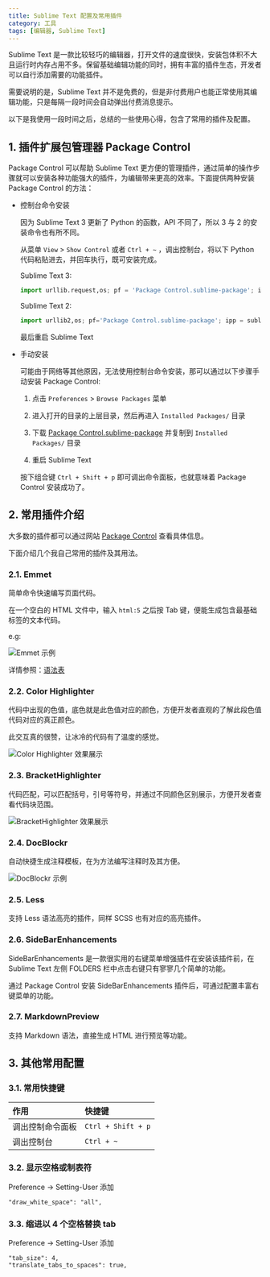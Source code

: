 ```yaml
---
title: Sublime Text 配置及常用插件
category: 工具
tags: [编辑器, Sublime Text]
---
```


Sublime Text 是一款比较轻巧的编辑器，打开文件的速度很快，安装包体积不大且运行时内存占用不多。保留基础编辑功能的同时，拥有丰富的插件生态，开发者可以自行添加需要的功能插件。

需要说明的是，Sublime Text 并不是免费的，但是非付费用户也能正常使用其编辑功能，只是每隔一段时间会自动弹出付费消息提示。

以下是我使用一段时间之后，总结的一些使用心得，包含了常用的插件及配置。

## 1. 插件扩展包管理器 Package Control

Package Control 可以帮助 Sublime Text 更方便的管理插件，通过简单的操作步骤就可以安装各种功能强大的插件，为编辑带来更高的效率。下面提供两种安装 Package Control 的方法：

- 控制台命令安装

  因为 Sublime Text 3 更新了 Python 的函数，API 不同了，所以 3 与 2 的安装命令也有所不同。

  从菜单 `View` > `Show Control` 或者 `Ctrl + ~` ，调出控制台，将以下 Python 代码粘贴进去，并回车执行，既可安装完成。

  Sublime Text 3:

  ```python
  import urllib.request,os; pf = 'Package Control.sublime-package'; ipp = sublime.installed_packages_path(); urllib.request.install_opener( urllib.request.build_opener( urllib.request.ProxyHandler()) ); open(os.path.join(ipp, pf), 'wb').write(urllib.request.urlopen( 'http://sublime.wbond.net/' + pf.replace(' ','%20')).read())
  ```

  Sublime Text 2:

  ```python
  import urllib2,os; pf='Package Control.sublime-package'; ipp = sublime.installed_packages_path(); os.makedirs( ipp ) if not os.path.exists(ipp) else None; urllib2.install_opener( urllib2.build_opener( urllib2.ProxyHandler( ))); open( os.path.join( ipp, pf), 'wb' ).write( urllib2.urlopen( 'http://sublime.wbond.net/' +pf.replace( ' ','%20' )).read()); print( 'Please restart Sublime Text to finish installation')
  ```

  最后重启 Sublime Text

- 手动安装

  可能由于网络等其他原因，无法使用控制台命令安装，那可以通过以下步骤手动安装 Package Control:

  1. 点击 `Preferences` > `Browse Packages` 菜单

  2. 进入打开的目录的上层目录，然后再进入 `Installed Packages/` 目录

  3. 下载 [Package Control.sublime-package](https://sublime.wbond.net/Package%20Control.sublime-package) 并复制到 `Installed Packages/` 目录

  4. 重启 Sublime Text

  按下组合键 `Ctrl + Shift + p` 即可调出命令面板，也就意味着 Package Control 安装成功了。

## 2. 常用插件介绍

大多数的插件都可以通过网站 [Package Control](https://packagecontrol.io/) 查看具体信息。

下面介绍几个我自己常用的插件及其用法。

### 2.1. Emmet

简单命令快速编写页面代码。

在一个空白的 HTML 文件中，输入 `html:5` 之后按 Tab 键，便能生成包含最基础标签的文本代码。

e.g:

![Emmet 示例](https://i.loli.net/2021/07/22/38rhHRxaqQtPXwE.gif)

详情参照：[语法表](http://docs.emmet.io/cheat-sheet/)

### 2.2. Color Highlighter

代码中出现的色值，底色就是此色值对应的颜色，方便开发者直观的了解此段色值代码对应的真正颜色。

此交互真的很赞，让冰冷的代码有了温度的感觉。

![Color Highlighter 效果展示](https://i.loli.net/2021/07/22/5jGLyrMSVlzB72t.png)

### 2.3. BracketHighlighter

代码匹配，可以匹配括号，引号等符号，并通过不同颜色区别展示，方便开发者查看代码块范围。

![BracketHighlighter 效果展示](https://i.loli.net/2021/07/22/2a7vLI5inmCGwu9.png)

### 2.4. DocBlockr

自动快捷生成注释模板，在为方法编写注释时及其方便。

![DocBlockr 示例](https://i.loli.net/2021/07/23/8uaqHBJOT1yDSNU.gif)

### 2.5. Less

支持 Less 语法高亮的插件，同样 SCSS 也有对应的高亮插件。

### 2.6. SideBarEnhancements

SideBarEnhancements 是一款很实用的右键菜单增强插件在安装该插件前，在 Sublime Text 左侧 FOLDERS 栏中点击右键只有寥寥几个简单的功能。

通过 Package Control 安装 SideBarEnhancements 插件后，可通过配置丰富右键菜单的功能。

### 2.7. MarkdownPreview

支持 Markdown 语法，直接生成 HTML 进行预览等功能。

## 3. 其他常用配置

### 3.1. 常用快捷键

| 作用             | 快捷键             |
| :--------------- | :----------------- |
| 调出控制命令面板 | `Ctrl + Shift + p` |
| 调出控制台       | `Ctrl + ~`         |

### 3.2. 显示空格或制表符

Preference -> Setting-User 添加

```config
"draw_white_space": "all",
```

### 3.3. 缩进以 4 个空格替换 tab

Preference -> Setting-User 添加

```config
"tab_size": 4,
"translate_tabs_to_spaces": true,
```
